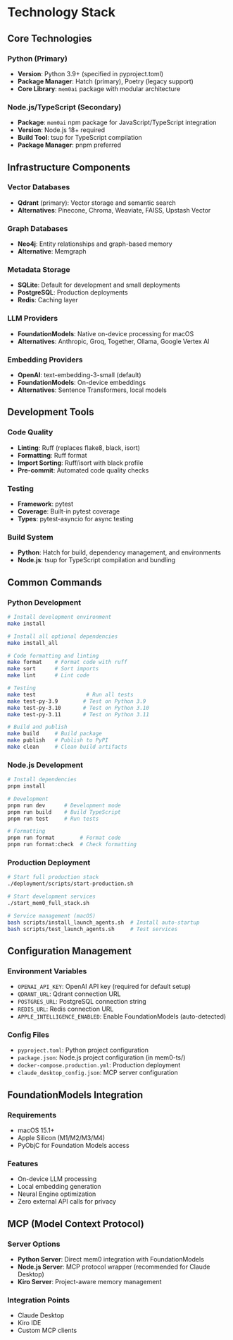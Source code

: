 # Technology Stack

## Core Technologies

### Python (Primary)

- **Version**: Python 3.9+ (specified in pyproject.toml)
- **Package Manager**: Hatch (primary), Poetry (legacy support)
- **Core Library**: `mem0ai` package with modular architecture

### Node.js/TypeScript (Secondary)

- **Package**: `mem0ai` npm package for JavaScript/TypeScript integration
- **Version**: Node.js 18+ required
- **Build Tool**: tsup for TypeScript compilation
- **Package Manager**: pnpm preferred

## Infrastructure Components

### Vector Databases

- **Qdrant** (primary): Vector storage and semantic search
- **Alternatives**: Pinecone, Chroma, Weaviate, FAISS, Upstash Vector

### Graph Databases

- **Neo4j**: Entity relationships and graph-based memory
- **Alternative**: Memgraph

### Metadata Storage

- **SQLite**: Default for development and small deployments
- **PostgreSQL**: Production deployments
- **Redis**: Caching layer

### LLM Providers

- **FoundationModels**: Native on-device processing for macOS
- **Alternatives**: Anthropic, Groq, Together, Ollama, Google Vertex AI

### Embedding Providers

- **OpenAI**: text-embedding-3-small (default)
- **FoundationModels**: On-device embeddings
- **Alternatives**: Sentence Transformers, local models

## Development Tools

### Code Quality

- **Linting**: Ruff (replaces flake8, black, isort)
- **Formatting**: Ruff format
- **Import Sorting**: Ruff/isort with black profile
- **Pre-commit**: Automated code quality checks

### Testing

- **Framework**: pytest
- **Coverage**: Built-in pytest coverage
- **Types**: pytest-asyncio for async testing

### Build System

- **Python**: Hatch for build, dependency management, and environments
- **Node.js**: tsup for TypeScript compilation and bundling

## Common Commands

### Python Development

```bash
# Install development environment
make install

# Install all optional dependencies
make install_all

# Code formatting and linting
make format    # Format code with ruff
make sort      # Sort imports
make lint      # Lint code

# Testing
make test                # Run all tests
make test-py-3.9        # Test on Python 3.9
make test-py-3.10       # Test on Python 3.10
make test-py-3.11       # Test on Python 3.11

# Build and publish
make build     # Build package
make publish   # Publish to PyPI
make clean     # Clean build artifacts
```

### Node.js Development

```bash
# Install dependencies
pnpm install

# Development
pnpm run dev      # Development mode
pnpm run build    # Build TypeScript
pnpm run test     # Run tests

# Formatting
pnpm run format        # Format code
pnpm run format:check  # Check formatting
```

### Production Deployment

```bash
# Start full production stack
./deployment/scripts/start-production.sh

# Start development services
./start_mem0_full_stack.sh

# Service management (macOS)
bash scripts/install_launch_agents.sh  # Install auto-startup
bash scripts/test_launch_agents.sh     # Test services
```

## Configuration Management

### Environment Variables

- `OPENAI_API_KEY`: OpenAI API key (required for default setup)
- `QDRANT_URL`: Qdrant connection URL
- `POSTGRES_URL`: PostgreSQL connection string
- `REDIS_URL`: Redis connection URL
- `APPLE_INTELLIGENCE_ENABLED`: Enable FoundationModels (auto-detected)

### Config Files

- `pyproject.toml`: Python project configuration
- `package.json`: Node.js project configuration (in mem0-ts/)
- `docker-compose.production.yml`: Production deployment
- `claude_desktop_config.json`: MCP server configuration

## FoundationModels Integration

### Requirements

- macOS 15.1+
- Apple Silicon (M1/M2/M3/M4)
- PyObjC for Foundation Models access

### Features

- On-device LLM processing
- Local embedding generation
- Neural Engine optimization
- Zero external API calls for privacy

## MCP (Model Context Protocol)

### Server Options

- **Python Server**: Direct mem0 integration with FoundationModels
- **Node.js Server**: MCP protocol wrapper (recommended for Claude Desktop)
- **Kiro Server**: Project-aware memory management

### Integration Points

- Claude Desktop
- Kiro IDE
- Custom MCP clients
